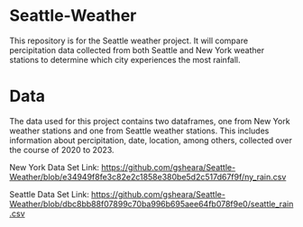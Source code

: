 # Seattle-Weather
This repository is for the Seattle weather project. It will compare percipitation data collected from both Seattle and New York weather stations to determine which city experiences the most rainfall.
# Data 
The data used for this project contains two dataframes, one from New York weather stations and one from Seattle weather stations. This includes information about percipitation, date, location, among others, collected over the course of 2020 to 2023.

New York Data Set Link: https://github.com/gsheara/Seattle-Weather/blob/e34949f8fe3c82e2c1858e380be5d2c517d67f9f/ny_rain.csv

Seattle Data Set Link: https://github.com/gsheara/Seattle-Weather/blob/dbc8bb88f07899c70ba996b695aee64fb078f9e0/seattle_rain.csv
